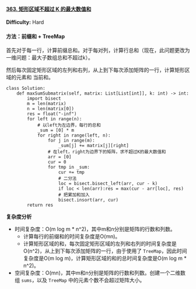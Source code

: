 #### [363. 矩形区域不超过 K 的最大数值和](https://leetcode-cn.com/problems/max-sum-of-rectangle-no-larger-than-k/)

**Difficulty:** Hard

#### 方法：前缀和 + TreeMap

首先对于每一行，计算前缀总和。对于每对列，计算行总和（现在，此问题更改为一维问题：最大子数组总和不超过k）。

然后每次固定矩形区域的左列和右列，从上到下每次添加矩阵的一行，计算矩形区域的元素和 当前和。

```
class Solution:
    def maxSumSubmatrix(self, matrix: List[List[int]], k: int) -> int:
        import bisect
        m = len(matrix)
        n = len(matrix[0])
        res = float("-inf")
        for left in range(n):
            # 以left为左边界，每行的总和
            _sum = [0] * m
            for right in range(left, n):
                for j in range(m):
                    _sum[j] += matrix[j][right]
                # 在left，right为边界下的矩阵，求不超过K的最大数值和
                arr = [0]
                cur = 0
                for tmp in _sum:
                    cur += tmp
                    # 二分法
                    loc = bisect.bisect_left(arr, cur - k)
                    if loc < len(arr):res = max(cur - arr[loc], res)
                    # 把累加和加入
                    bisect.insort(arr, cur)
        return res
```

**复杂度分析**

- 时间复杂度：O(m log m * n^2)，其中m和n分别是矩阵的行数和列数。
  - 计算每行的前缀和的时间复杂度是O(mn)。
  - 计算矩形区域的和，每次固定矩形区域的左列和右列的时间复杂度是O(n^2)，从上到下每次添加矩阵的一行，由于使用了 `TreeMap`，因此时间复杂度是O(m log m)，计算矩形区域的和的总时间复杂度是O(m log m * n^2)。
- 空间复杂度：O(mn)，其中m和n分别是矩阵的行数和列数。创建一个二维数组 `sums`，以及 `TreeMap` 中的元素个数不会超过矩阵大小。